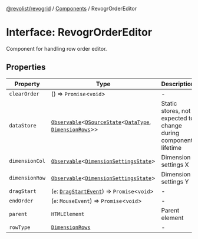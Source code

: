 [@revolist/revogrid](README.md) / [Components](Namespace.Components.md) / RevogrOrderEditor

# Interface: RevogrOrderEditor

Component for handling row order editor.

## Properties

| Property | Type | Description | Defined in |
| ------ | ------ | ------ | ------ |
| `clearOrder` | () => `Promise`\<`void`\> | - | [src/components.d.ts:541](https://github.com/revolist/revogrid/blob/c3fbdc69076950cb371c4e48faf1a5d5a21237f4/src/components.d.ts#L541) |
| `dataStore` | [`Observable`](TypeAlias.Observable.md)\<[`DSourceState`](TypeAlias.DSourceState.md)\<[`DataType`](TypeAlias.DataType.md), [`DimensionRows`](TypeAlias.DimensionRows.md)\>\> | Static stores, not expected to change during component lifetime | [src/components.d.ts:545](https://github.com/revolist/revogrid/blob/c3fbdc69076950cb371c4e48faf1a5d5a21237f4/src/components.d.ts#L545) |
| `dimensionCol` | [`Observable`](TypeAlias.Observable.md)\<[`DimensionSettingsState`](Interface.DimensionSettingsState.md)\> | Dimension settings X | [src/components.d.ts:549](https://github.com/revolist/revogrid/blob/c3fbdc69076950cb371c4e48faf1a5d5a21237f4/src/components.d.ts#L549) |
| `dimensionRow` | [`Observable`](TypeAlias.Observable.md)\<[`DimensionSettingsState`](Interface.DimensionSettingsState.md)\> | Dimension settings Y | [src/components.d.ts:553](https://github.com/revolist/revogrid/blob/c3fbdc69076950cb371c4e48faf1a5d5a21237f4/src/components.d.ts#L553) |
| `dragStart` | (`e`: [`DragStartEvent`](Interface.DragStartEvent.md)) => `Promise`\<`void`\> | - | [src/components.d.ts:554](https://github.com/revolist/revogrid/blob/c3fbdc69076950cb371c4e48faf1a5d5a21237f4/src/components.d.ts#L554) |
| `endOrder` | (`e`: `MouseEvent`) => `Promise`\<`void`\> | - | [src/components.d.ts:555](https://github.com/revolist/revogrid/blob/c3fbdc69076950cb371c4e48faf1a5d5a21237f4/src/components.d.ts#L555) |
| `parent` | `HTMLElement` | Parent element | [src/components.d.ts:559](https://github.com/revolist/revogrid/blob/c3fbdc69076950cb371c4e48faf1a5d5a21237f4/src/components.d.ts#L559) |
| `rowType` | [`DimensionRows`](TypeAlias.DimensionRows.md) | - | [src/components.d.ts:560](https://github.com/revolist/revogrid/blob/c3fbdc69076950cb371c4e48faf1a5d5a21237f4/src/components.d.ts#L560) |
